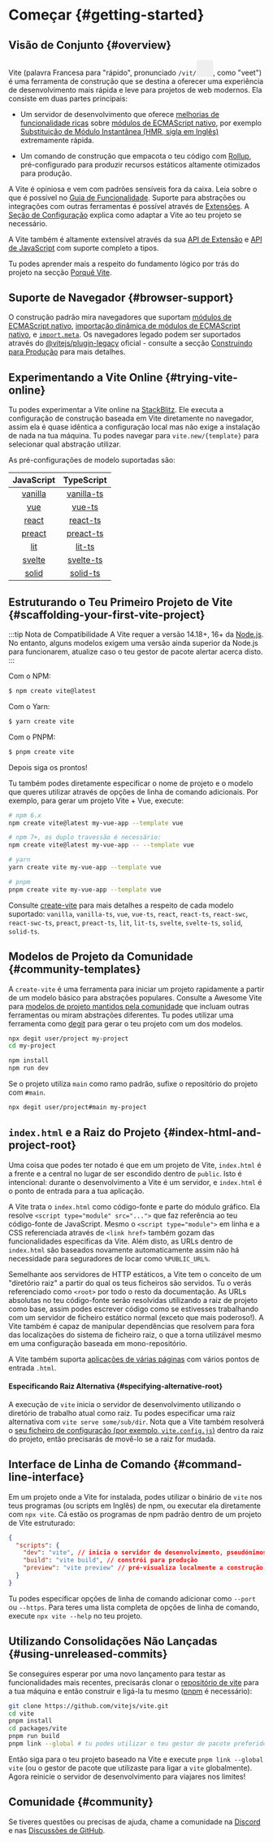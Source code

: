 # Começar {#getting-started}

<audio id="vite-audio">
  <source src="/vite.mp3" type="audio/mpeg">
</audio>

## Visão de Conjunto {#overview}

Vite (palavra Francesa para "rápido", pronunciado `/vit/`<button style="border:none;padding:3px;border-radius:4px;vertical-align:bottom" id="play-vite-audio" onclick="document.getElementById('vite-audio').play();"><svg style="height:2em;width:2em"><use href="/voice.svg#voice" /></svg></button>, como "veet") é uma ferramenta de construção que se destina a oferecer uma experiência de desenvolvimento mais rápida e leve para projetos de web modernos. Ela consiste em duas partes principais:

- Um servidor de desenvolvimento que oferece [melhorias de funcionalidade ricas](./features) sobre [módulos de ECMAScript nativo](https://developer.mozilla.org/en-US/docs/Web/JavaScript/Guide/Modules), por exemplo [Substituição de Módulo Instantânea (HMR, sigla em Inglês)](./features#hot-module-replacement) extremamente rápida.

- Um comando de construção que empacota o teu código com [Rollup](https://rollupjs.org), pré-configurado para produzir recursos estáticos altamente otimizados para produção.

A Vite é opiniosa e vem com padrões sensíveis fora da caixa. Leia sobre o que é possível no [Guia de Funcionalidade](./features). Suporte para abstrações ou integrações com outras ferramentas é possível através de [Extensões](./using-plugins). A [Seção de Configuração](../config/) explica como adaptar a Vite ao teu projeto se necessário.

A Vite também é altamente extensível através da sua [API de Extensão](./api-plugin) e [API de JavaScript](./api-javascript) com suporte completo a tipos.

Tu podes aprender mais a respeito do fundamento lógico por trás do projeto na secção [Porquê Vite](./why).

## Suporte de Navegador {#browser-support}

O construção padrão mira navegadores que suportam [módulos de ECMAScript nativo](https://caniuse.com/es6-module), [importação dinâmica de módulos de ECMAScript nativo](https://caniuse.com/es6-module-dynamic-import), e [`import.meta`](https://caniuse.com/mdn-javascript_operators_import_meta). Os navegadores legado podem ser suportados através do [@vitejs/plugin-legacy](https://github.com/vitejs/vite/tree/main/packages/plugin-legacy) oficial - consulte a secção [Construindo para Produção](./build) para mais detalhes.

## Experimentando a Vite Online {#trying-vite-online}

Tu podes experimentar a Vite online na [StackBlitz](https://vite.new/). Ele executa a configuração de construção baseada em Vite diretamente no navegador, assim ela é quase idêntica a configuração local mas não exige a instalação de nada na tua máquina. Tu podes navegar para `vite.new/{template}` para selecionar qual abstração utilizar.

As pré-configurações de modelo suportadas são:

|             JavaScript              |                TypeScript                 |
| :---------------------------------: | :---------------------------------------: |
| [vanilla](https://vite.new/vanilla) | [vanilla-ts](https://vite.new/vanilla-ts) |
|     [vue](https://vite.new/vue)     |     [vue-ts](https://vite.new/vue-ts)     |
|   [react](https://vite.new/react)   |   [react-ts](https://vite.new/react-ts)   |
|  [preact](https://vite.new/preact)  |  [preact-ts](https://vite.new/preact-ts)  |
|     [lit](https://vite.new/lit)     |     [lit-ts](https://vite.new/lit-ts)     |
|  [svelte](https://vite.new/svelte)  |  [svelte-ts](https://vite.new/svelte-ts)  |
|  [solid](https://vite.new/solid)  |  [solid-ts](https://vite.new/solid-ts)  |

## Estruturando o Teu Primeiro Projeto de Vite {#scaffolding-your-first-vite-project}

:::tip Nota de Compatibilidade
A Vite requer a versão 14.18+, 16+ da [Node.js](https://nodejs.org/en/). No entanto, alguns modelos exigem uma versão ainda superior da Node.js para funcionarem, atualize caso o teu gestor de pacote alertar acerca disto.
:::

Com o NPM:

```bash
$ npm create vite@latest
```

Com o Yarn:

```bash
$ yarn create vite
```

Com o PNPM:

```bash
$ pnpm create vite
```

Depois siga os prontos!

Tu também podes diretamente especificar o nome de projeto e o modelo que queres utilizar através de opções de linha de comando adicionais. Por exemplo, para gerar um projeto Vite + Vue, execute:

```bash
# npm 6.x
npm create vite@latest my-vue-app --template vue

# npm 7+, os duplo travessão é necessário:
npm create vite@latest my-vue-app -- --template vue

# yarn
yarn create vite my-vue-app --template vue

# pnpm
pnpm create vite my-vue-app --template vue
```

Consulte [create-vite](https://github.com/vitejs/vite/tree/main/packages/create-vite) para mais detalhes a respeito de cada modelo suportado: `vanilla`, `vanilla-ts`, `vue`, `vue-ts`, `react`, `react-ts`, `react-swc`, `react-swc-ts`, `preact`, `preact-ts`, `lit`, `lit-ts`, `svelte`, `svelte-ts`, `solid`, `solid-ts`.

## Modelos de Projeto da Comunidade {#community-templates}

A `create-vite` é uma ferramenta para iniciar um projeto rapidamente a partir de um modelo básico para abstrações populares. Consulte a Awesome Vite para [modelos de projeto mantidos pela comunidade](https://github.com/vitejs/awesome-vite#templates) que incluam outras ferramentas ou miram abstrações diferentes. Tu podes utilizar uma ferramenta como [degit](https://github.com/Rich-Harris/degit) para gerar o teu projeto com um dos modelos.

```bash
npx degit user/project my-project
cd my-project

npm install
npm run dev
```

Se o projeto utiliza `main` como ramo padrão, sufixe o repositório do projeto com `#main`.

```bash
npx degit user/project#main my-project
```

## `index.html` e a Raiz do Projeto {#index-html-and-project-root}

Uma coisa que podes ter notado é que em um projeto de Vite, `index.html` é a frente e a central no lugar de ser escondido dentro de `public`. Isto é intencional: durante o desenvolvimento a Vite é um servidor, e `index.html` é o ponto de entrada para a tua aplicação.

A Vite trata o `index.html` como código-fonte e parte do módulo gráfico. Ela resolve `<script type="module" src="...">` que faz referência ao teu código-fonte de JavaScript. Mesmo o `<script type="module">` em linha e a CSS referenciada através de `<link href>` também gozam das funcionalidades especificas da Vite. Além disto, as URLs dentro de `index.html` são baseados novamente automaticamente assim não há necessidade para seguradores de locar como `%PUBLIC_URL%`.

Semelhante aos servidores de HTTP estáticos, a Vite tem o conceito de um "diretório raiz" a partir do qual os teus ficheiros são servidos. Tu o verás referenciado como `<root>` por todo o resto da documentação. As URLs absolutas no teu código-fonte serão resolvidas utilizando a raiz de projeto como base, assim podes escrever código como se estivesses trabalhando com um servidor de ficheiro estático normal (exceto que mais poderoso!). A Vite também é capaz de manipular dependências que resolvem para fora das localizações do sistema de ficheiro raiz, o que a torna utilizável mesmo em uma configuração baseada em mono-repositório.

A Vite também suporta [aplicações de várias páginas](./build#aplicação-de-várias-páginas) com vários pontos de entrada `.html`.

#### Especificando Raiz Alternativa {#specifying-alternative-root}

A execução de `vite` inicia o servidor de desenvolvimento utilizando o diretório de trabalho atual como raiz. Tu podes especificar uma raiz alternativa com `vite serve some/sub/dir`. Nota que a Vite também resolverá o [seu ficheiro de configuração (por exemplo, `vite.config.js`)](/config/#configuring-vite) dentro da raiz do projeto, então precisarás de movê-lo se a raiz for mudada.

## Interface de Linha de Comando {#command-line-interface}

Em um projeto onde a Vite for instalada, podes utilizar o binário de `vite` nos teus programas (ou scripts em Inglês) de npm, ou executar ela diretamente com `npx vite`. Cá estão os programas de npm padrão dentro de um projeto de Vite estruturado:

<!-- prettier-ignore -->
```json
{
  "scripts": {
    "dev": "vite", // inicia o servidor de desenvolvimento, pseudónimos: `vite dev`, `vite serve`
    "build": "vite build", // constrói para produção
    "preview": "vite preview" // pré-visualiza localmente a construção de produção
  }
}
```

Tu podes especificar opções de linha de comando adicionar como `--port` ou `--https`. Para teres uma lista completa de opções de linha de comando, execute `npx vite --help` no teu projeto.

## Utilizando Consolidações Não Lançadas {#using-unreleased-commits}

Se conseguires esperar por uma novo lançamento para testar as funcionalidades mais recentes, precisarás clonar o [repositório de vite](https://github.com/vitejs/vite) para a tua máquina e então construir e ligá-la tu mesmo ([pnpm](https://pnpm.io/) é necessário):

```bash
git clone https://github.com/vitejs/vite.git
cd vite
pnpm install
cd packages/vite
pnpm run build
pnpm link --global # tu podes utilizar o teu gestor de pacote preferido para esta etapa
```

Então siga para o teu projeto baseado na Vite e execute `pnpm link --global vite` (ou o gestor de pacote que utilizaste para ligar a `vite` globalmente). Agora reinicie o servidor de desenvolvimento para viajares nos limites!

## Comunidade {#community}

Se tiveres questões ou precisas de ajuda, chame a comunidade na [Discord](https://chat.vitejs.dev) e nas [Discussões de GitHub](https://github.com/vitejs/vite/discussions).
